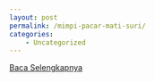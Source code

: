 ```yaml
---
layout: post
permalink: /mimpi-pacar-mati-suri/
categories:
    - Uncategorized
---
```


[Baca Selengkapnya](/02)